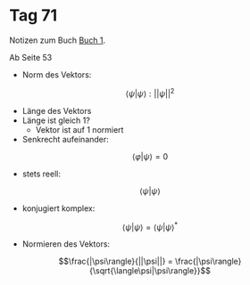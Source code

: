 # Tag 71

Notizen zum Buch [Buch 1](../Buch1.md).

Ab Seite 53
* Norm des Vektors:
```math
\langle\psi|\psi\rangle: \lvert\lvert\psi\rvert\rvert^{2}
```
* Länge des Vektors
* Länge ist gleich 1?
  - Vektor ist auf 1 normiert
* Senkrecht aufeinander:
```math
\langle\varphi|\psi\rangle = 0
```
* stets reell:
```math
\langle\psi|\psi\rangle
```
* konjugiert komplex:
```math
\langle\psi|\psi\rangle = \langle\psi|\psi\rangle^{*}
```
* Normieren des Vektors:
```math
\frac{|\psi\rangle}{||\psi||} = \frac{|\psi\rangle}{\sqrt{\langle\psi|\psi\rangle}}
```
